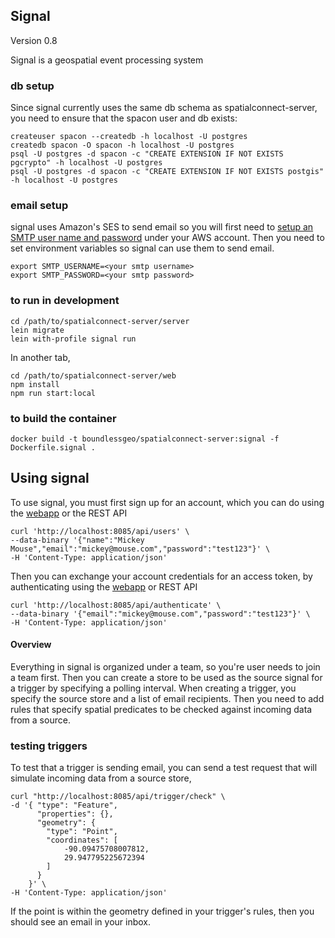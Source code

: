 ## Signal

Version 0.8

Signal is a geospatial event processing system

### db setup

Since signal currently uses the same db schema as spatialconnect-server,
you need to ensure that the spacon user and db exists:

```
createuser spacon --createdb -h localhost -U postgres
createdb spacon -O spacon -h localhost -U postgres
psql -U postgres -d spacon -c "CREATE EXTENSION IF NOT EXISTS pgcrypto" -h localhost -U postgres
psql -U postgres -d spacon -c "CREATE EXTENSION IF NOT EXISTS postgis" -h localhost -U postgres
```

### email setup

signal uses Amazon's SES to send email so you will first need to [setup an SMTP
user name and
password](http://docs.aws.amazon.com/ses/latest/DeveloperGuide/smtp-credentials.html) under your AWS account.
Then you need to set environment variables so signal can use them to send email.

```
export SMTP_USERNAME=<your smtp username>
export SMTP_PASSWORD=<your smtp password>
```

### to run in development

```
cd /path/to/spatialconnect-server/server
lein migrate
lein with-profile signal run
```
In another tab,
```
cd /path/to/spatialconnect-server/web
npm install
npm run start:local
```

### to build the container

```
docker build -t boundlessgeo/spatialconnect-server:signal -f Dockerfile.signal .
```


## Using signal

To use signal, you must first sign up for an account, which you can do
using the [webapp](http://localhost:8080/signup) or the REST API

```
curl 'http://localhost:8085/api/users' \
--data-binary '{"name":"Mickey Mouse","email":"mickey@mouse.com","password":"test123"}' \
-H 'Content-Type: application/json'
```

Then you can exchange your account credentials for an access token, by
authenticating using the [webapp](http://localhost:8080/login) or REST
API

```
curl 'http://localhost:8085/api/authenticate' \
--data-binary '{"email":"mickey@mouse.com","password":"test123"}' \
-H 'Content-Type: application/json'
```

#### Overview
Everything in signal is organized under a team, so you're user needs to
join a team first. Then you can create a store to be used as the source
signal for a trigger by specifying a polling interval.  When creating a trigger,
you specify the source store and a list of email recipients.  Then you
need to add rules that specify spatial predicates to be
checked against incoming data from a source.


### testing triggers
To test that a trigger is sending email, you can send a test request
that will simulate incoming data from a source store,

```
curl "http://localhost:8085/api/trigger/check" \
-d '{ "type": "Feature",
      "properties": {},
      "geometry": {
        "type": "Point",
        "coordinates": [
            -90.09475708007812,
            29.947795225672394
        ]
      }
    }' \
-H 'Content-Type: application/json'
```

If the point is within the geometry defined in your trigger's rules,
then you should see an email in your inbox.
